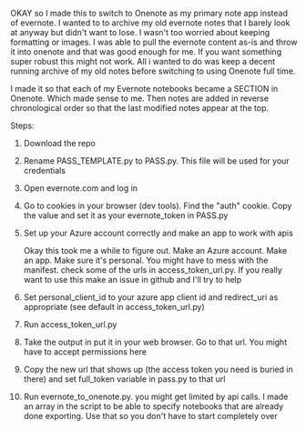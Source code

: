 OKAY so I made this to switch to Onenote as my primary note app instead of evernote. I wanted to to archive my old evernote notes that I barely look at anyway but didn't want to lose. I wasn't too worried about keeping formatting or images. I was able to pull the evernote content as-is and throw it into onenote and that was good enough for me. If you want something super robust this might not work. All i wanted to do was keep a decent running archive of my old notes before switching to using Onenote full time.

I made it so that each of my Evernote notebooks became a SECTION in Onenote. Which made sense to me. Then notes are added in reverse chronological order so that the last modified notes appear at the top.

Steps:
1. Download the repo
2. Rename PASS_TEMPLATE.py to PASS.py. This file will be used for your credentials
3. Open evernote.com and log in 
4. Go to cookies in your browser (dev tools). Find the "auth" cookie. Copy the value and set it as your evernote_token in PASS.py
5. Set up your Azure account correctly and make an app to work with apis
    
    Okay this took me a while to figure out. Make an Azure account. Make an app. Make sure it's personal. You might have to mess with the manifest. check some of the urls in access_token_url.py. If you really want to use this make an issue in github and I'll try to help
6. Set personal_client_id to your azure app client id and redirect_uri as appropriate (see default in access_token_url.py)
7. Run access_token_url.py
8. Take the output in put it in your web browser. Go to that url. You might have to accept permissions here
9. Copy the new url that shows up (the access token you need is buried in there) and set full_token variable in pass.py to that url
10. Run evernote_to_onenote.py. you might get limited by api calls. I made an array in the script to be able to specify notebooks that are already done exporting. Use that so you don't have to start completely over